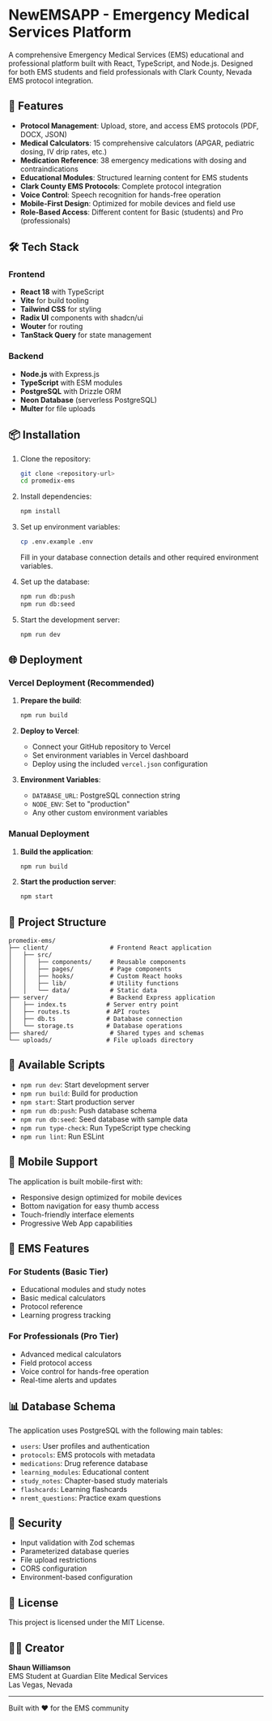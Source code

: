 # NewEMSAPP - Emergency Medical Services Platform

A comprehensive Emergency Medical Services (EMS) educational and professional platform built with React, TypeScript, and Node.js. Designed for both EMS students and field professionals with Clark County, Nevada EMS protocol integration.

## 🚀 Features

- **Protocol Management**: Upload, store, and access EMS protocols (PDF, DOCX, JSON)
- **Medical Calculators**: 15 comprehensive calculators (APGAR, pediatric dosing, IV drip rates, etc.)
- **Medication Reference**: 38 emergency medications with dosing and contraindications
- **Educational Modules**: Structured learning content for EMS students
- **Clark County EMS Protocols**: Complete protocol integration
- **Voice Control**: Speech recognition for hands-free operation
- **Mobile-First Design**: Optimized for mobile devices and field use
- **Role-Based Access**: Different content for Basic (students) and Pro (professionals)

## 🛠️ Tech Stack

### Frontend
- **React 18** with TypeScript
- **Vite** for build tooling
- **Tailwind CSS** for styling
- **Radix UI** components with shadcn/ui
- **Wouter** for routing
- **TanStack Query** for state management

### Backend
- **Node.js** with Express.js
- **TypeScript** with ESM modules
- **PostgreSQL** with Drizzle ORM
- **Neon Database** (serverless PostgreSQL)
- **Multer** for file uploads

## 📦 Installation

1. Clone the repository:
   ```bash
   git clone <repository-url>
   cd promedix-ems
   ```

2. Install dependencies:
   ```bash
   npm install
   ```

3. Set up environment variables:
   ```bash
   cp .env.example .env
   ```
   Fill in your database connection details and other required environment variables.

4. Set up the database:
   ```bash
   npm run db:push
   npm run db:seed
   ```

5. Start the development server:
   ```bash
   npm run dev
   ```

## 🌐 Deployment

### Vercel Deployment (Recommended)

1. **Prepare the build**:
   ```bash
   npm run build
   ```

2. **Deploy to Vercel**:
   - Connect your GitHub repository to Vercel
   - Set environment variables in Vercel dashboard
   - Deploy using the included `vercel.json` configuration

3. **Environment Variables**:
   - `DATABASE_URL`: PostgreSQL connection string
   - `NODE_ENV`: Set to "production"
   - Any other custom environment variables

### Manual Deployment

1. **Build the application**:
   ```bash
   npm run build
   ```

2. **Start the production server**:
   ```bash
   npm start
   ```

## 📁 Project Structure

```
promedix-ems/
├── client/                 # Frontend React application
│   ├── src/
│   │   ├── components/     # Reusable components
│   │   ├── pages/          # Page components
│   │   ├── hooks/          # Custom React hooks
│   │   ├── lib/            # Utility functions
│   │   └── data/           # Static data
├── server/                 # Backend Express application
│   ├── index.ts           # Server entry point
│   ├── routes.ts          # API routes
│   ├── db.ts              # Database connection
│   └── storage.ts         # Database operations
├── shared/                 # Shared types and schemas
└── uploads/               # File uploads directory
```

## 🔧 Available Scripts

- `npm run dev`: Start development server
- `npm run build`: Build for production
- `npm start`: Start production server
- `npm run db:push`: Push database schema
- `npm run db:seed`: Seed database with sample data
- `npm run type-check`: Run TypeScript type checking
- `npm run lint`: Run ESLint

## 📱 Mobile Support

The application is built mobile-first with:
- Responsive design optimized for mobile devices
- Bottom navigation for easy thumb access
- Touch-friendly interface elements
- Progressive Web App capabilities

## 🏥 EMS Features

### For Students (Basic Tier)
- Educational modules and study notes
- Basic medical calculators
- Protocol reference
- Learning progress tracking

### For Professionals (Pro Tier)
- Advanced medical calculators
- Field protocol access
- Voice control for hands-free operation
- Real-time alerts and updates

## 📊 Database Schema

The application uses PostgreSQL with the following main tables:
- `users`: User profiles and authentication
- `protocols`: EMS protocols with metadata
- `medications`: Drug reference database
- `learning_modules`: Educational content
- `study_notes`: Chapter-based study materials
- `flashcards`: Learning flashcards
- `nremt_questions`: Practice exam questions

## 🔐 Security

- Input validation with Zod schemas
- Parameterized database queries
- File upload restrictions
- CORS configuration
- Environment-based configuration

## 📄 License

This project is licensed under the MIT License.

## 👨‍⚕️ Creator

**Shaun Williamson**  
EMS Student at Guardian Elite Medical Services  
Las Vegas, Nevada

---

Built with ❤️ for the EMS community